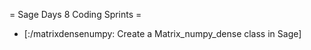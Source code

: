 = Sage Days 8 Coding Sprints =


 * [:/matrixdensenumpy: Create a Matrix_numpy_dense class in Sage]
